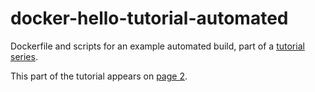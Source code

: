 # docker-hello-tutorial-automated
Dockerfile and scripts for an example automated build, part of a [tutorial series](https://amytabb.com/tips/#docker-tutorial).

This part of the tutorial appears on [page 2](https://amytabb.com/ts/2018_07_29/).


